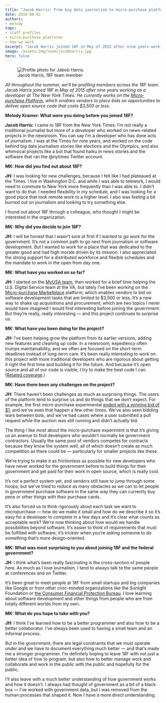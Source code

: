 ```yaml
---
title: "Jacob Harris: From big data journalism to micro-purchase platforms"
date: 2016-08-02
authors:
- melody
tags:
- staff profiles
- micro-purchase platforms
- how we work
excerpt: "Jacob Harris joined 18F in May of 2015 after nine years working as a developer at The New York Times. He currently works on the Micro-purchase Platform, which enables vendors to place bids on opportunities to deliver open source code that costs $3,500 or less."
image: /assets/img/team/jacobharris.jpg
hero: false
---
```


<figure class="align-right">
	<img src="{{site.baseurl}}{{page.image}}" alt="Profile photo for Jabob Harris.">
	<figcaption class="align-center">Jacob Harris, 18F team member</figcaption>
</figure>

*All throughout the summer, we’ll be profiling members across the 18F team. Jacob Harris joined 18F in May of 2015 after nine years working as a developer at The New York Times. He currently works on the [Micro-purchase Platform](https://micropurchase.18f.gov/), which enables vendors to place bids on opportunities to deliver open source code that costs $3,500 or less.*


**Melody Kramer: What were you doing before you joined 18F?**

**Jacob Harris:** I came to 18F from the New York Times. I’m not really a traditional journalist but more of a developer who worked on news-related projects in the newsroom. You can say I’m a developer who has done acts of journalism. I was at the Times for nine years, and worked on the code behind big data journalism stories like elections and the Olympics, and also whimsical projects like a bot that found haiku in news stories and the software that ran the @nytimes Twitter account.

**MK: How did you find out about 18F?**

**JH:** I was looking for new challenges, because I felt like I had plateaued at the Times. I live in Washington D.C. and while I was able to telework, I would need to commute to New York more frequently than I was able to. I didn’t want to do that. I needed flexibility in my schedule, and I was looking for a good place that took remote work to a higher level. I also was feeling a bit burned out on journalism and looking to try something else.

I found out about 18F through a colleague, who thought I might be interested in the organization.

**MK: Why did you decide to join 18F?**

**JH:** I will be honest that I wasn’t sure at first if I wanted to go work for the government. It’s not a common path to go next from journalism or software development. But I wanted to work for a place that was dedicated to the greater good and had high morale driven by its mission. I also appreciated the strong support for a distributed workforce and flexible schedules and the mandate to work in the open from day one.

**MK: What have you worked on so far?**

**JH:** I started on the [MyUSA team](https://18f.gsa.gov/2015/05/18/myusa/), then worked for a brief time helping the U.S. Digital Service team at the VA, but lately I’ve been working on the [Micro-purchase Marketplace](https://micropurchase.18f.gov/) platform, which enables vendors to bid on software development tasks that are limited to $3,500 or less. It’s a new way to shake up acquisitions and procurement, which are two topics I never would have imagined I would find interesting before joining the government. But they’re really, really interesting — and this project continues to surprise us.

**MK: What have you been doing for the project?**

**JH:** I’ve been helping grow the platform from its earlier versions, adding new features and cleaning up code. In a newsroom, expediency often trumps maintainability, and we often are focused on the short-term deadlines instead of long-term care. It’s been really interesting to work on this project with more traditional developers who are rigorous about getting it right the first time and building it for the future. And because it’s open source and all of our code is visible, I try to make the best code I can. ([Related coverage](https://18f.gsa.gov/tags/micro-purchase-platforms/).)

**MK: Have there been any challenges on the project?**

**JH:** There haven’t been challenges as much as surprising things. The users of the platform tend to surprise us and do things that we don’t expect. For example, the first micro-purchase experimental [ended with a winning bid of $1](https://18f.gsa.gov/2015/11/06/micro-purchase-lessons/), and we’ve seen that happen a few other times. We’ve also seen bidding wars between bots, and we’ve had cases where a user submitted a pull request while the auction was still running and didn’t actually bid.

The thing I like most about the micro-purchase experiment is that it’s giving us an avenue to find developers who wouldn’t normally be government contractors. Usually the same pool of vendors competes for contracts because they know the system well, all of which doesn’t create as much competition as there could be — particularly for smaller projects like these.

We’re trying to make it as frictionless as possible for new developers who have never worked for the government before to build things for their government and get paid for their work in open source, which is really cool.

It’s not a perfect system yet, and vendors still have to jump through some hoops, but we’ve tried to reduce as many obstacles as we can to let people in government purchase software in the same way they can currently buy pens or other things with their purchase cards.

It’s also forced us to think rigorously about each task we want to micropurchase — how do we make it small and how do we describe it so it’s easy for a developer to complete in a few days and it’s clear what counts as acceptable work? We’re now thinking about how would we handle possibilities beyond software. It’s easier to think of requirements that must be fulfilled with software; it’s trickier when you’re asking someone to do something that’s more design-oriented.

**MK: What was most surprising to you about joining 18F and the federal government?**

**JH:** I think what’s been really fascinating is the cross-section of people here. As much as I love journalism, I tend to always talk to the same people at conferences and on Twitter.

It’s been great to meet people at 18F from small startups and big companies like Google or from other civic-minded organizations like the Sunlight Foundation or [the Consumer Financial Protection Bureau](http://www.consumerfinance.gov/). I love learning about software development and other things from people who are from totally different worlds from my own.

**MK: What do you hope to take with you?**

**JH:** I think I’ve learned how to be a better programmer and also how to be a better collaborator. I’ve always been used to having a small team and an informal process.

But in the government, there are legal constraints that we must operate under and we have to document everything much better — and that’s made me a stronger programmer. I’m definitely hoping to leave 18F with not just a better idea of how to program, but also how to better manage work and collaborate and work in the public with the public and hopefully for the public.

I’ll also leave with a much better understanding of how government works and how it doesn’t. I always had thought of government as a bit of a black box — I’ve worked with government data, but I was removed from the human processes that shaped it. Now I have a more direct understanding.
